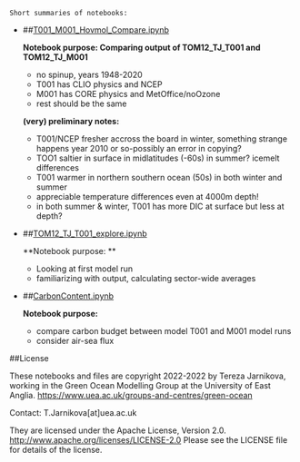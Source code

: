 
    Short summaries of notebooks:

* ##[T001_M001_Hovmol_Compare.ipynb](https://nbviewer.org/github/tjarnikova/SOZONE/blob/master/RUNS_ANALYSIS/T001_M001_Hovmol_Compare.ipynb)  
    
    **Notebook purpose: Comparing output of TOM12_TJ_T001 and TOM12_TJ_M001**  
      
    - no spinup, years 1948-2020  
    - T001 has CLIO physics and NCEP  
    - M001 has CORE physics and MetOffice/noOzone  
    - rest should be the same  
      
      
    **(very) preliminary notes:**  
    - T001/NCEP fresher accross the board in winter, something strange happens year 2010 or so-possibly an error in copying?  
    - TOO1 saltier in surface in midlatitudes (-60s) in summer? icemelt differences  
    - T001 warmer in northern southern ocean (50s) in both winter and summer  
    - appreciable temperature differences even at 4000m depth!  
    - in both summer & winter, T001 has more DIC at surface but less at depth?  

* ##[TOM12_TJ_T001_explore.ipynb](https://nbviewer.org/github/tjarnikova/SOZONE/blob/master/RUNS_ANALYSIS/TOM12_TJ_T001_explore.ipynb)  
    
    **Notebook purpose: **  
      
    - Looking at first model run  
    - familiarizing with output, calculating sector-wide averages  


* ##[CarbonContent.ipynb](https://nbviewer.org/github/tjarnikova/SOZONE/blob/master/RUNS_ANALYSIS/CarbonContent.ipynb)  
    
    **Notebook purpose:**  
      
    - compare carbon budget between model T001 and M001 model runs  
    - consider air-sea flux  


##License

These notebooks and files are copyright 2022-2022
by Tereza Jarnikova, working in the Green Ocean Modelling Group
at the University of East Anglia. 
https://www.uea.ac.uk/groups-and-centres/green-ocean

Contact: T.Jarnikova[at]uea.ac.uk

They are licensed under the Apache License, Version 2.0.
http://www.apache.org/licenses/LICENSE-2.0
Please see the LICENSE file for details of the license.
